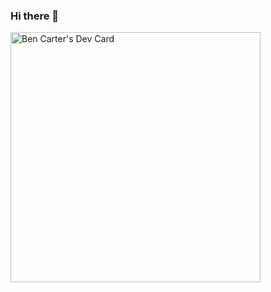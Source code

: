 ### Hi there 👋

<!--
**b3nc4r12/b3nc4r12** is a ✨ _special_ ✨ repository because its `README.md` (this file) appears on your GitHub profile.

Here are some ideas to get you started:

- 🔭 I’m currently working on ...
- 🌱 I’m currently learning ...
- 👯 I’m looking to collaborate on ...
- 🤔 I’m looking for help with ...
- 💬 Ask me about ...
- 📫 How to reach me: ...
- 😄 Pronouns: ...
- ⚡ Fun fact: ...
-->

<a href="https://app.daily.dev/b3nc4r12"><img src="https://api.daily.dev/devcards/b4afc6c0ba844404a23259312656f440.png?r=7i1" width="400" alt="Ben Carter's Dev Card"/></a>
